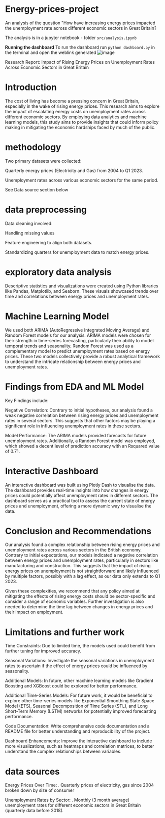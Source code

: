 # Energy-prices-project
An analysis of the question "How have increasing energy prices impacted the unemployment rate across different economic sectors in Great Britain?

The analysis is in a jupyter notebook - folder `src/analysis.ipynb`

**Running the dashboard**
To run the dashboard run `python dashboard.py` in the terminal and open the weblink generated
![image](https://github.com/Ellie-Brakoniecki/Energy-prices-project/assets/112866399/61921b2d-6e38-4dd2-be53-8d52a1879a5c)


Research Report: Impact of Rising Energy Prices on Unemployment Rates Across Economic Sectors in Great Britain

# Introduction

The cost of living has become a pressing concern in Great Britain, especially in the wake of rising energy prices. This research aims to explore the impact of escalating energy costs on unemployment rates across different economic sectors. By employing data analytics and machine learning models, this study aims to provide insights that could inform policy making in mitigating the economic hardships faced by much of the public.

# methodology

Two primary datasets were collected: 

Quarterly energy prices (Electricity and Gas) from 2004 to Q1 2023.

Unemployment rates across various economic sectors for the same period. 

See Data source section below

# data preprocessing

Data cleaning involved: 

Handling missing values

Feature engineering to align both datasets. 

Standardizing quarters for unemployment data to match energy prices.

# exploratory data analysis

Descriptive statistics and visualizations were created using Python libraries like Pandas, Matplotlib, and Seaborn. These visuals showcased trends over time and correlations between energy prices and unemployment rates.



# Machine Learning Model

We used both ARIMA (AutoRegressive Integrated Moving Average) and Random Forest models for our analysis. ARIMA models were chosen for their strength in time-series forecasting, particularly their ability to model temporal trends and seasonality. Random Forest was used as a complementary model to predict unemployment rates based on energy prices. These two models collectively provide a robust analytical framework to understand the intricate relationship between energy prices and unemployment rates.

# Findings from EDA and ML Model

Key Findings include:

Negative Correlation: Contrary to initial hypotheses, our analysis found a weak negative correlation between rising energy prices and unemployment rates in several sectors. This suggests that other factors may be playing a significant role in influencing unemployment rates in these sectors.

Model Performance: The ARIMA models provided forecasts for future unemployment rates. Additionally, a Random Forest model was employed, which showed a decent level of prediction accuracy with an Rsquared value of 0.71.

# Interactive Dashboard

An interactive dashboard was built using Plotly Dash to visualise the data. The dashboard provides real-time insights into how changes in energy prices could potentially affect unemployment rates in different sectors. The dashboard serves as a practical tool to assess the current state of energy prices and unemployment, offering a more dynamic way to visualise the data. 





# Conclusion and Recommendations

Our analysis found a complex relationship between rising energy prices and unemployment rates across various sectors in the British economy. Contrary to initial expectations, our models indicated a negative correlation between energy prices and unemployment rates, particularly in sectors like manufacturing and construction. This suggests that the impact of rising energy prices on unemployment is not straightforward and likely influenced by multiple factors, possibly with a lag effect, as our data only extends to Q1 2023.

Given these complexities, we recommend that any policy aimed at mitigating the effects of rising energy costs should be sector-specific and consider a range of economic variables. Further investigation is also needed to determine the time lag between changes in energy prices and their impact on employment.

# Limitations and further work

Time Constraints: Due to limited time, the models used could benefit from further tuning for improved accuracy.

Seasonal Variations: Investigate the seasonal variations in unemployment rates to ascertain if the effect of energy prices could be influenced by seasonality.

Additional Models: In future, other machine learning models like Gradient Boosting and XGBoost could be explored for better performance.

Additional Time-Series Models: For future work, it would be beneficial to explore other time-series models like Exponential Smoothing State Space Model (ETS), Seasonal Decomposition of Time Series (STL), and Long Short-Term Memory (LSTM) networks for potentially improved forecasting performance.

Code Documentation: Write comprehensive code documentation and a README file for better understanding and reproducibility of the project.

Dashboard Enhancements: Improve the interactive dashboard to include more visualizations, such as heatmaps and correlation matrices, to better understand the complex relationships between variables.

# data sources

Energy Prices Over Time: . Quarterly prices of electricity, gas since 2004 broken down by size of consumer 

Unemployment Rates by Sector: . Monthly (3 month average) unemployment rates for different economic sectors in Great Britain (quarterly data before 2018).


